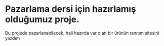 # Pazarlama dersi için hazırlamış olduğumuz proje. 
Bu projede pazarlanabilecek, hali hazırda var olan bir ürünün tanıtım sitesini yazdım
